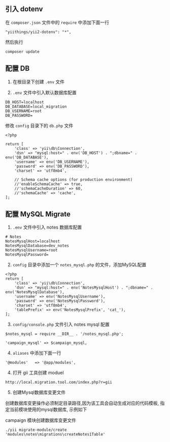 ## 引入 dotenv

在 `composer.json` 文件中的 `require` 中添加下面一行

```shell script
"yiithings/yii2-dotenv": "*",
```

然后执行

```shell script
composer update
```

## 配置 DB

1. 在根目录下创建 `.env` 文件

2. `.env` 文件中引入默认数据库配置

```shell script
DB_HOST=localhost
DB_DATABASE=local_migration
DB_USERNAME=root
DB_PASSWORD=
```

修改 `config` 目录下的 `db.php` 文件

```shell script
<?php

return [
    'class' => 'yii\db\Connection',
    'dsn' => "mysql:host=" . env('DB_HOST') . ";dbname=" . env('DB_DATABASE'),
    'username' => env('DB_USERNAME'),
    'password' => env('DB_PASSWORD'),
    'charset' => 'utf8mb4',

    // Schema cache options (for production environment)
    //'enableSchemaCache' => true,
    //'schemaCacheDuration' => 60,
    //'schemaCache' => 'cache',
];
```

## 配置 MySQL Migrate

1. `.env` 文件中引入 notes 数据库配置

```shell script
# Notes
NotesMysqlHost=localhost
NotesMysqlDatabase=dev_notes
NotesMysqlUsername=root
NotesMysqlPassword=
```

2. `config` 目录中添加一个 `notes_mysql.php` 的文件，添加MySQL配置

```shell script
<?php
return [
    'class' => 'yii\db\Connection',
    'dsn' => "mysql:host=" . env('NotesMysqlHost') . ";dbname=" . env('NotesMysqlDatabase'),
    'username' => env('NotesMysqlUsername'),
    'password' => env('NotesMysqlPassword'),
    'charset' => 'utf8mb4',
    'tablePrefix' => env('NotesMysqlPrefix', 'cat_'),
];
```

3. `config/console.php` 文件引入 notes mysql 配置

```shell script
$notes_mysql = require __DIR__ . '/notes_mysql.php';

'campaign_mysql' => $campaign_mysql,
```

4. `aliases` 中添加下面一行

```shell script
'@modules'   => '@app/modules',
```

4. 打开 gii 工具创建 moduel

```shell script
http://local.migration.tool.com/index.php?r=gii
```

5. 创建Mysql数据库变更文件

创建数据库变更操作必须制定目录路径,因为该工具会自动生成对应的代码模板, 指定当前模块使用的mysql数据库, 示例如下

campaign 模块创建数据库变更文件

```shell script
./yii migrate-module/create 'modules\notes\migrations\createNotes1Table'
```


